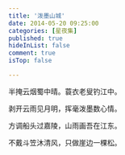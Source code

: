 ```yaml
---
title: '泼墨山城'
date: 2014-05-20 09:25:00
categories: [星夜集]
published: true
hideInList: false
comment: true 
isTop: false

---
```


半掩云烟蜀中晴。蓑衣老叟钓江中。

剥开云雨见月明，挥毫泼墨数心情。

方调船头过嘉陵，山雨画吾在江东。

不戴斗笠沐清风，只做崖边一棵松。
